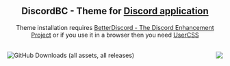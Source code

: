 <h2 align="Center">DiscordBC - Theme for <a href="https://discord.com/">Discord application</a></h2>
<p align="Center">Theme installation requires <a href="https://betterdiscord.app/">BetterDiscord - The Discord Enhancement Project</a> or if you use it in a browser then you need <a href="https://chromewebstore.google.com/detail/user-css/okpjlejfhacmgjkmknjhadmkdbcldfcb?hl=en&pli=1">UserCSS</a></p>
<br>

<div>
    <img align="left" alt="GitHub Downloads (all assets, all releases)" src="https://img.shields.io/github/downloads/beastcom74/DiscordBC/total?style=flat&label=Downloads&labelColor=606060&color=97c50f&cacheSeconds=10"/>
    <img align="right" src="https://img.shields.io/badge/Last update: 28.03.24, 02:06:38-FFBF00"/>
</div>
